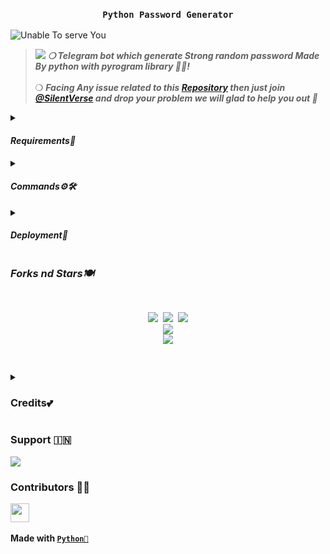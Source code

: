 <h3 align="center"><strong><code>Python Password Generator</code></strong></h3>

<img src="https://github.com/ItsmeHyper13/Random-PassGen/blob/sree/resources/sree.gif" alt="Unable To serve You">

<blockquote><img src="https://readme-typing-svg.herokuapp.com?duration=3000&color=00FF09&background=7F808800&multiline=true&height=100&lines=%E2%80%A2%E2%80%A2Random+Password+Generator+%F0%9F%8F%93%E2%80%A2%E2%80%A2++;%E2%9E%A5+Made+By+Python%F0%9F%90%8D+On+Pyrogram;Library!+%F0%9F%8E%80">
<strong><i>❍&nbsp;Telegram bot which generate Strong random password Made By python with pyrogram library 💫💝!</i></strong><br><br>
❍&nbsp;<strong><i>Facing Any issue related to this <a href="https://github.com/ItsmeHyper13/Random-PassGen">Repository</a> then just join <a href="https://t.me/SilentVerse">@SilentVerse</a> and drop your problem we will glad to help you out 💫</i></strong>
</blockquote>
<p>
<details>
<summary><h4><strong><i>Requirements🎀</i></strong></h4></summary>
❍ <code>API_ID</code><br>
&nbsp;&nbsp;&nbsp;&nbsp;&nbsp;&nbsp;&nbsp;&nbsp;➥ <strong>Get it from</strong> <a href="https://my.telegram.org/auth"><code>HERE!</code></a><br>
❍ <code>API_HASH</code><br>
&nbsp;&nbsp;&nbsp;&nbsp;&nbsp;&nbsp;&nbsp;&nbsp;➥ <strong>Get it from</strong> <a href="https://my.telegram.org/auth"><code>HERE!</code></a><br>
❍ <code>BOT_TOKEN</code><br>
&nbsp;&nbsp;&nbsp;&nbsp;&nbsp;&nbsp;&nbsp;&nbsp;➥ <strong>Get it from</strong> <a href="https://t.me/Botfather"><code>@BOTFATHER</code></a>
</details><details>
<summary><h4><strong><i>Commands⚙️🛠️</i></strong></h4></summary>
&nbsp;◍&nbsp;<code>/ping</code>&nbsp;:&nbsp;<strong>To Check Bot Ping Status.</strong><br>
&nbsp;◍&nbsp;<code>/pgen</code>&nbsp;:&nbsp;<strong>Generate Password in bot's Pm.</strong><br>
&nbsp;◍&nbsp;<code>/sgen</code>&nbsp;:&nbsp;<strong>Generate Password in any Group.</strong><br>
&nbsp;◍&nbsp;<code>/repo</code>&nbsp;:&nbsp;<strong>To Get Bot's Source Code.</strong>
</details><details>
<summary><h4><strong><i>Deployment🚀</i></strong></h4></summary>
<details><summary><strong>❍&nbsp;Deploy To <a href="https://dashboard.heroku.com/"><code>Heroku🌼</code></a></strong></summary>
<blockquote><strong>Hey You can deploy this bot on <code>Heroku</code> very easly from here!!</strong><br><br>
<a href="https://heroku.com/deploy?template=https://github.com/ItsmeHyper13/Radndom-PassGen"><img src="https://img.shields.io/badge/Deploy%20To%20Heroku-black?style=for-the-badge&logo=heroku" width="200""/></a>
</blockquote> 
</details>
<details><summary><strong>❍&nbsp;Deploy On <a href="https://cloud.okteto.com/"><code>Okteto👀</code></a></strong></summary>
<blockquote><strong>Hey You can deploy this bot on <code>Okteto</code> very easly from here!!</strong><br><br>
<a href="https://cloud.okteto.com/deploy?repository=https://github.com/ItsmeHyper13/Radndom-PassGen"><img src="https://img.shields.io/badge/Deploy_To_Okteto%20%20-black?style=for-the-badge&logo=Okteto" width="200"/></a>
</blockquote>
</details>
<details><summary><strong>❍&nbsp;Deploy On <a href="https://termux.com/"><code>Termux⚙️</code></a></strong></summary>
<blockquote><strong>Hey You can deploy this bot on <code>Termux</code> very easly Just follow the steps!!&nbsp;[Caution bot will stop once u kill the terminal]</strong><br><br>
&nbsp;1.&nbsp;Download Termux From <a href="https://f-droid.org/repo/com.termux_118.apk"><code>HERE!</code></a><br>
&nbsp;2.&nbsp;Now Install all important packages which given Below!<br><br>
<code>apt update && apt upgrade -y</code><br>
<code>pkg install git -y</code><br>
<code>pkg install python3</code><br>
<code>pip install pyrogram</code><br>
<code>git clone [your <a href="https://github.com/ItsmeHyper13/Random-PassGen/fork">forked repo</a>] </code><br>
<code>cd Random-PassGen</code>&nbsp; or <code>cd Your directory name</code><br>
<code>pip3 install --upgrade pip setuptools</code><br>
<code>pip install -U -r requirements.txt</code><br>
<code>nano config.py</code><br>
<p><i>❍ Now add your <code>BOT_TOKEN</code>&nbsp;and&nbsp;<code>BOT_USERNAME</code></i></p><br>
<p>❍ Save that file and run&nbsp;<code>python3 main.py</code></p><br><br>
<strong>❍ 2nd way here!! </strong><br><br>
<code>apt update && apt upgrade -y && pkg install git -y && pkg install python3 && pip install pyrogram && git clone https://github.com/ItsmeHyper13/Random-PassGen && cd Random-PassGen && pip3 install --upgrade pip setuptools && pip install -U -r requirements.txt && nano config.py</code><br><br>
<strong>After Doing this Just Save and run <code>python3 main.py</code></strong>
<p>Enjoy! 🚀 💫</p>
</blockquote>
</details>
<details><summary><strong>❍&nbsp;Deploy On <a href="https://en.m.wikipedia.org/wiki/Virtual_private_server"><code>VPS🛠️</code></a></strong></summary>
<blockquote><strong>Hey You can deploy this bot on <code>VPS</code> very easly Just follow the steps!!</strong><br><br>
&nbsp;1.&nbsp;Setup Your <code>VPS</code>&nbsp;First!<br>

```sh
git clone <forked repo> # git clone https://github.com/ItsmeHyper13/Random-PassGen
cd Random-PassGen or cd Your directory name
pip3 install --upgrade pip setuptools
pip install -U -r requirements.txt
nano config.py #Now add your BOT_TOKEN and BOT_USERNAME
python3 main.py #Save that file and run it
```

<p>Enjoy! 🚀 💫</p>
</blockquote>
</details>
</details>
</p>
<p>
<h3><strong><i>Forks nd Stars🍽️</i></strong></h3>
<pre>
<p align="center">
<img src="https://img.shields.io/github/license/ItsmeHyper13/Random-PassGen.svg"> <img src="https://img.shields.io/github/forks/ItsmeHyper13/Random-PassGen.svg"> <img src="https://img.shields.io/github/stars/ItsmeHyper13/Random-PassGen.svg">
<a href="https://github.com/ItsmeHyper13/Random-PassGen"><img src="https://github-readme-stats.vercel.app/api/pin/?username=ItsmeHyper13&repo=Random-PassGen&theme=blue-green"></a>
<a href="https://github.com/ItsmeHyper13/Random-PassGen/fork"><img src="https://img.shields.io/badge/Fork%20PasswordGen%20Bot-black?style=for-the-badge&logo=github"></a>
</P>
</pre>
</p>
<p>
<details>
<summary><h3><strong>Credits💕</strong></h3></summary>
<strong>All credit Goes To</strong>&nbsp;<code><a href="https://t.me/HYPER_AD13">{🇮🇳} 𝙷𝚈𝙿𝙴𝚁 𝙺𝙸𝙽𝙶</a></code><br>
<code>Telegram:- <a href="https://t.me/ShiningOff">@ShiningOff</a> | <a href="https://t.me/HeheReflex">@HeheReflex</a></code><br>
<code>Github:- <a href="https://github.com/ItsmeHyper13">ItsmeHyper13</a></code><br>
</details>
</p>

<p><h3><strong>Support 🇮🇳</strong></h3>
<a href="https://t.me/SilentVerse"><img src="https://img.shields.io/badge/Support%20%20Group-black?style=for-the-badge&logo=telegram"></a>
</p>

<p><h3><strong>Contributors 👩‍💻</strong></h3>
<a href = "https://github.com/ItsmeHyper13/Random-PassGen/graphs/contributors">
<img src = "https://contrib.rocks/image?repo=ItsmeHyper13/Random-PassGen" height="30px"/>
</a><br><br>
<strong>Made with <a href="https://python.org"><code>Python🐍</code></a></strong>
</p>

